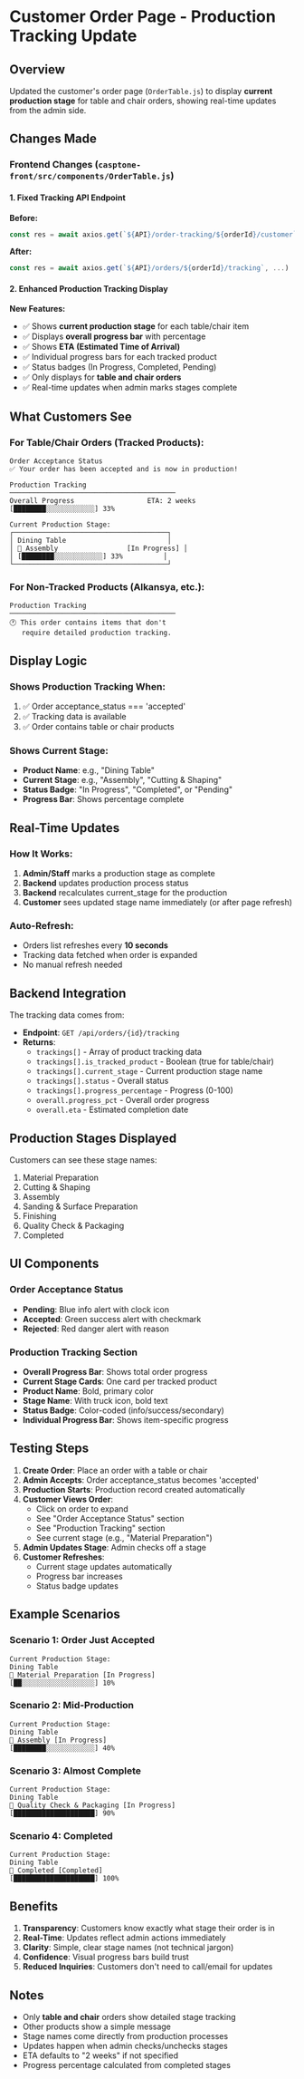 # Customer Order Page - Production Tracking Update

## Overview
Updated the customer's order page (`OrderTable.js`) to display **current production stage** for table and chair orders, showing real-time updates from the admin side.

## Changes Made

### Frontend Changes (`casptone-front/src/components/OrderTable.js`)

#### 1. Fixed Tracking API Endpoint
**Before:**
```javascript
const res = await axios.get(`${API}/order-tracking/${orderId}/customer`, ...)
```

**After:**
```javascript
const res = await axios.get(`${API}/orders/${orderId}/tracking`, ...)
```

#### 2. Enhanced Production Tracking Display

**New Features:**
- ✅ Shows **current production stage** for each table/chair item
- ✅ Displays **overall progress bar** with percentage
- ✅ Shows **ETA (Estimated Time of Arrival)**
- ✅ Individual progress bars for each tracked product
- ✅ Status badges (In Progress, Completed, Pending)
- ✅ Only displays for **table and chair orders**
- ✅ Real-time updates when admin marks stages complete

## What Customers See

### For Table/Chair Orders (Tracked Products):

```
Order Acceptance Status
✅ Your order has been accepted and is now in production!

Production Tracking
─────────────────────────────────────────
Overall Progress                  ETA: 2 weeks
[████████░░░░░░░░░░░░] 33%

Current Production Stage:
┌──────────────────────────────────────┐
│ Dining Table                         │
│ 🚚 Assembly                 [In Progress] │
│ [████████░░░░░░░░░░░░] 33%          │
└──────────────────────────────────────┘
```

### For Non-Tracked Products (Alkansya, etc.):
```
Production Tracking
─────────────────────────────────────────
🕐 This order contains items that don't 
   require detailed production tracking.
```

## Display Logic

### Shows Production Tracking When:
1. ✅ Order acceptance_status === 'accepted'
2. ✅ Tracking data is available
3. ✅ Order contains table or chair products

### Shows Current Stage:
- **Product Name**: e.g., "Dining Table"
- **Current Stage**: e.g., "Assembly", "Cutting & Shaping"
- **Status Badge**: "In Progress", "Completed", or "Pending"
- **Progress Bar**: Shows percentage complete

## Real-Time Updates

### How It Works:
1. **Admin/Staff** marks a production stage as complete
2. **Backend** updates production process status
3. **Backend** recalculates current_stage for the production
4. **Customer** sees updated stage name immediately (or after page refresh)

### Auto-Refresh:
- Orders list refreshes every **10 seconds**
- Tracking data fetched when order is expanded
- No manual refresh needed

## Backend Integration

The tracking data comes from:
- **Endpoint**: `GET /api/orders/{id}/tracking`
- **Returns**: 
  - `trackings[]` - Array of product tracking data
  - `trackings[].is_tracked_product` - Boolean (true for table/chair)
  - `trackings[].current_stage` - Current production stage name
  - `trackings[].status` - Overall status
  - `trackings[].progress_percentage` - Progress (0-100)
  - `overall.progress_pct` - Overall order progress
  - `overall.eta` - Estimated completion date

## Production Stages Displayed

Customers can see these stage names:
1. Material Preparation
2. Cutting & Shaping
3. Assembly
4. Sanding & Surface Preparation
5. Finishing
6. Quality Check & Packaging
7. Completed

## UI Components

### Order Acceptance Status
- **Pending**: Blue info alert with clock icon
- **Accepted**: Green success alert with checkmark
- **Rejected**: Red danger alert with reason

### Production Tracking Section
- **Overall Progress Bar**: Shows total order progress
- **Current Stage Cards**: One card per tracked product
- **Product Name**: Bold, primary color
- **Stage Name**: With truck icon, bold text
- **Status Badge**: Color-coded (info/success/secondary)
- **Individual Progress Bar**: Shows item-specific progress

## Testing Steps

1. **Create Order**: Place an order with a table or chair
2. **Admin Accepts**: Order acceptance_status becomes 'accepted'
3. **Production Starts**: Production record created automatically
4. **Customer Views Order**: 
   - Click on order to expand
   - See "Order Acceptance Status" section
   - See "Production Tracking" section
   - See current stage (e.g., "Material Preparation")
5. **Admin Updates Stage**: Admin checks off a stage
6. **Customer Refreshes**: 
   - Current stage updates automatically
   - Progress bar increases
   - Status badge updates

## Example Scenarios

### Scenario 1: Order Just Accepted
```
Current Production Stage:
Dining Table
🚚 Material Preparation [In Progress]
[██░░░░░░░░░░░░░░░░░░] 10%
```

### Scenario 2: Mid-Production
```
Current Production Stage:
Dining Table
🚚 Assembly [In Progress]
[████████░░░░░░░░░░░░] 40%
```

### Scenario 3: Almost Complete
```
Current Production Stage:
Dining Table
🚚 Quality Check & Packaging [In Progress]
[████████████████████] 90%
```

### Scenario 4: Completed
```
Current Production Stage:
Dining Table
🚚 Completed [Completed]
[████████████████████] 100%
```

## Benefits

1. **Transparency**: Customers know exactly what stage their order is in
2. **Real-Time**: Updates reflect admin actions immediately
3. **Clarity**: Simple, clear stage names (not technical jargon)
4. **Confidence**: Visual progress bars build trust
5. **Reduced Inquiries**: Customers don't need to call/email for updates

## Notes

- Only **table and chair** orders show detailed stage tracking
- Other products show a simple message
- Stage names come directly from production processes
- Updates happen when admin checks/unchecks stages
- ETA defaults to "2 weeks" if not specified
- Progress percentage calculated from completed stages
